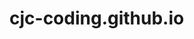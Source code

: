 # cjc-coding.github.io
<div style="width: 100%; height: 300px; background-image: url('https://drive.google.com/uc?id=1wYDS_JdRlKE_HheOq9fMtxOshsfkNNf8'); background-position: center; background-size: cover;">
</div>


